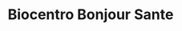 ---
title: "Biocentro Bonjour Sante"
url: /cochabamba/biocentro-bonjour-sante/
shop: alimentación sana
---